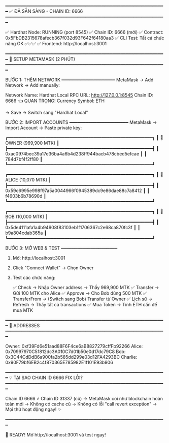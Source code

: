 ━━━━━━━━━━━━━━━━━━━━━━━━━━━━━━━━━━━━━━━━━━━━━━━━━━━━━━━━━━━━
  ✅ ĐÃ SẴN SÀNG - CHAIN ID: 6666
━━━━━━━━━━━━━━━━━━━━━━━━━━━━━━━━━━━━━━━━━━━━━━━━━━━━━━━━━━━━

✅ Hardhat Node:  RUNNING (port 8545)
✅ Chain ID:      6666 (mới)
✅ Contract:      0x5FbDB2315678afecb367f032d93F642f64180aa3
✅ CLI Test:      Tất cả chức năng OK ✅✅✅
✅ Frontend:      http://localhost:3001

━━━━━━━━━━━━━━━━━━━━━━━━━━━━━━━━━━━━━━━━━━━━━━━━━━━━━━━━━━━━
  📱 SETUP METAMASK (2 PHÚT)
━━━━━━━━━━━━━━━━━━━━━━━━━━━━━━━━━━━━━━━━━━━━━━━━━━━━━━━━━━━━

BƯỚC 1: THÊM NETWORK
━━━━━━━━━━━━━━━━━━━━
MetaMask → Add Network → Add manually:

  Network Name:     Hardhat Local
  RPC URL:          http://127.0.0.1:8545
  Chain ID:         6666          👈 QUAN TRỌNG!
  Currency Symbol:  ETH

→ Save → Switch sang "Hardhat Local"


BƯỚC 2: IMPORT ACCOUNTS
━━━━━━━━━━━━━━━━━━━━━━
MetaMask → Import Account → Paste private key:

┏━━━━━━━━━━━━━━━━━━━━━━━━━━━━━━━━━━━━━━━━━━━━━━━━━━━━━━┓
┃ 👤 OWNER (969,900 MTK)                                  ┃
┣━━━━━━━━━━━━━━━━━━━━━━━━━━━━━━━━━━━━━━━━━━━━━━━━━━━━━━┫
┃ 0xac0974bec39a17e36ba4a6b4d238ff944bacb478cbed5efcae ┃
┃ 784d7bf4f2ff80                                         ┃
┗━━━━━━━━━━━━━━━━━━━━━━━━━━━━━━━━━━━━━━━━━━━━━━━━━━━━━━┛

┏━━━━━━━━━━━━━━━━━━━━━━━━━━━━━━━━━━━━━━━━━━━━━━━━━━━━━━┓
┃ 👤 ALICE (10,070 MTK)                                   ┃
┣━━━━━━━━━━━━━━━━━━━━━━━━━━━━━━━━━━━━━━━━━━━━━━━━━━━━━━┫
┃ 0x59c6995e998f97a5a0044966f0945389dc9e86dae88c7a8412 ┃
┃ f4603b6b78690d                                         ┃
┗━━━━━━━━━━━━━━━━━━━━━━━━━━━━━━━━━━━━━━━━━━━━━━━━━━━━━━┛

┏━━━━━━━━━━━━━━━━━━━━━━━━━━━━━━━━━━━━━━━━━━━━━━━━━━━━━━┓
┃ 👤 BOB (10,000 MTK)                                     ┃
┣━━━━━━━━━━━━━━━━━━━━━━━━━━━━━━━━━━━━━━━━━━━━━━━━━━━━━━┫
┃ 0x5de4111afa1a4b94908f83103eb1f1706367c2e68ca870fc3f ┃
┃ b9a804cdab365a                                         ┃
┗━━━━━━━━━━━━━━━━━━━━━━━━━━━━━━━━━━━━━━━━━━━━━━━━━━━━━━┛


BƯỚC 3: MỞ WEB & TEST
━━━━━━━━━━━━━━━━━━━━━
1. Mở: http://localhost:3001
2. Click "Connect Wallet" → Chọn Owner
3. Test các chức năng:

   ✅ Check    → Nhập Owner address → Thấy 969,900 MTK
   ✅ Transfer → Gửi 100 MTK cho Alice
   ✅ Approve  → Cho Bob dùng 500 MTK
   ✅ TransferFrom → (Switch sang Bob) Transfer từ Owner
   ✅ Lịch sử  → Refresh → Thấy tất cả transactions
   ✅ Mua Token → Tính ETH cần để mua MTK

━━━━━━━━━━━━━━━━━━━━━━━━━━━━━━━━━━━━━━━━━━━━━━━━━━━━━━━━━━━━
  🎯 ADDRESSES
━━━━━━━━━━━━━━━━━━━━━━━━━━━━━━━━━━━━━━━━━━━━━━━━━━━━━━━━━━━━

Owner:   0xf39Fd6e51aad88F6F4ce6aB8827279cffFb92266
Alice:   0x70997970C51812dc3A010C7d01b50e0d17dc79C8
Bob:     0x3C44CdDdB6a900fa2b585dd299e03d12FA4293BC
Charlie: 0x90F79bf6EB2c4f870365E785982E1f101E93b906

━━━━━━━━━━━━━━━━━━━━━━━━━━━━━━━━━━━━━━━━━━━━━━━━━━━━━━━━━━━━
  💡 TẠI SAO CHAIN ID 6666 FIX LỖI?
━━━━━━━━━━━━━━━━━━━━━━━━━━━━━━━━━━━━━━━━━━━━━━━━━━━━━━━━━━━━

Chain ID 6666 ≠ Chain ID 31337 (cũ)
→ MetaMask coi như blockchain hoàn toàn mới
→ Không có cache cũ
→ Không có lỗi "call revert exception"
→ Mọi thứ hoạt động ngay! ✨

━━━━━━━━━━━━━━━━━━━━━━━━━━━━━━━━━━━━━━━━━━━━━━━━━━━━━━━━━━━━

🚀 READY! Mở http://localhost:3001 và test ngay!
